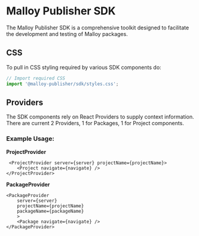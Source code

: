 # Malloy Publisher SDK

The Malloy Publisher SDK is a comprehensive toolkit designed to facilitate the development and testing of Malloy packages.

## CSS
To pull in CSS styling required by various SDK components do:
```ts
// Import required CSS
import '@malloy-publisher/sdk/styles.css';
```

## Providers
The SDK components rely on React Providers to supply context information.
There are current 2 Providers, 1 for Packages, 1 for Project components.
### Example Usage:
**ProjectProvider**
```react
 <ProjectProvider server={server} projectName={projectName}>
    <Project navigate={navigate} />
</ProjectProvider>
``` 
**PackageProvider**
```react
<PackageProvider
    server={server}
    projectName={projectName}
    packageName={packageName}
    >
    <Package navigate={navigate} />
</PackageProvider>
```